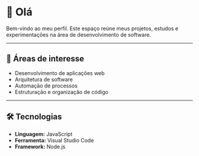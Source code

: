 # 👋 Olá

Bem-vindo ao meu perfil. Este espaço reúne meus projetos, estudos e experimentações na área de desenvolvimento de software.

---

## 🧭 Áreas de interesse

- Desenvolvimento de aplicações web  
- Arquitetura de software  
- Automação de processos  
- Estruturação e organização de código

---

## 🛠️ Tecnologias

- **Linguagem:** JavaScript  
- **Ferramenta:** Visual Studio Code  
- **Framework:** Node.js
